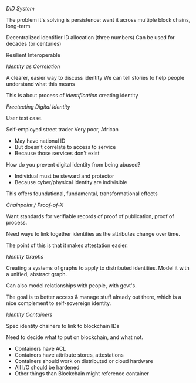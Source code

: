 *DID System*

The problem it's solving is persistence: want it across multiple block chains, long-term

Decentralized identifier
ID allocation (three numbers)
Can be used for decades (or centuries)

Resilient
Interoperable

*Identity as Correlation*

A clearer, easier way to discuss identity
We can tell stories to help people understand what this means

This is about process of _identification_ creating identity

*Prectecting Digital Identity* 

User test case.

Self-employed street trader
Very poor, African 
- May have national ID
- But doesn't correlate to access to service
- Because those services don't exist

How do you prevent digital identity from being abused?
- Individual must be steward and protector
- Because cyber/physical identity are indivisible

This offers foundational, fundamental, transformational effects

*Chainpoint / Proof-of-X*

Want standards for verifiable records of proof of publication, proof of process. 

Need ways to link together identities as the attributes change over time.

The point of this is that it makes attestation easier.

*Identity Graphs*

Creating a systems of graphs to apply to distributed identities.
Model it with a unified, abstract graph.

Can also model relationships with people, with govt's.

The goal is to better access & manage stuff already out there, which is a nice
complement to self-sovereign identity.

*Identity Containers*

Spec identity chainers to link to blockchain IDs

Need to decide what to put on blockchain, and what not.

- Containers have ACL
- Containers have attribute stores, attestations
- Containers should work on distributed or cloud hardware
- All I/O should be hardened
- Other things than Blockchain might reference container
